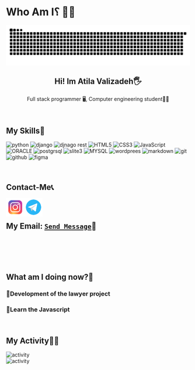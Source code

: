 # Who Am I؟ 👨‍💻                

<img align="center" src="https://raw.githubusercontent.com/imrrobat/imrrobat/d1b244e170d2b75fdda3efd499eaaf163f7a617c/images/github-contribution-grid-snake.svg" />

<h2 align="center">Hi! Im Atila Valizadeh🖐</h2>
<p align="center">
Full stack programmer 🖥, Computer engineering student👨‍💻 
</p>

<br />

<h2 align"right">My Skills💪</h2>
  
 ![python](https://img.shields.io/badge/Python-FFD43B?style=for-the-badge&logo=python&logoColor=blue) ![django](https://img.shields.io/badge/Django-092E20?style=for-the-badge&logo=django&logoColor=green) ![djnago rest](https://img.shields.io/badge/django%20rest-ff1709?style=for-the-badge&logo=django&logoColor=white)  ![HTML5](https://img.shields.io/badge/html5-%23E34F26.svg?style=for-the-badge&logo=html5&logoColor=white) ![CSS3](https://img.shields.io/badge/css3-%231572B6.svg?style=for-the-badge&logo=css3&logoColor=white) ![JavaScript](https://img.shields.io/badge/javascript-%23323330.svg?style=for-the-badge&logo=javascript&logoColor=%23F7DF1E) 
![ORACLE](https://img.shields.io/badge/Oracle-F80000?style=for-the-badge&logo=oracle&logoColor=black) ![postgrsql](https://img.shields.io/badge/PostgreSQL-316192?style=for-the-badge&logo=postgresql&logoColor=white) ![slite3](https://img.shields.io/badge/Sqlite-003B57?style=for-the-badge&logo=sqlite&logoColor=white) ![MYSQL](https://img.shields.io/badge/MySQL-005C84?style=for-the-badge&logo=mysql&logoColor=white) ![wordprees](https://img.shields.io/badge/Wordpress-21759B?style=for-the-badge&logo=wordpress&logoColor=white) ![markdown](https://img.shields.io/badge/Markdown-000000?style=for-the-badge&logo=markdown&logoColor=white) ![git](https://img.shields.io/badge/GIT-E44C30?style=for-the-badge&logo=git&logoColor=white) ![github](https://img.shields.io/badge/GitHub-100000?style=for-the-badge&logo=github&logoColor=white) ![figma](https://img.shields.io/badge/Figma-F24E1E?style=for-the-badge&logo=figma&logoColor=white)  

<br />

<h2 align="left">Contact-Me📞</h2>
<a href="https://instagram.com/atila_vh"><img width="50px" height="50px" align="left" src="https://github.com/sabzlearn-ir/sabzlearn-ir/blob/main/icons8-instagram-96.png?raw=true" alt="Instagram" /></a>
<a href="https://t.me/Atila_Vh"><img width="50px" height="50px"  align="left" src="https://github.com/sabzlearn-ir/sabzlearn-ir/blob/main/icons8-telegram-96.png?raw=true" alt="Telegram" /></a>

<br />
<br />

## My Email: [`Send Message`](https://atilavalizadeh86@gmail.com):email:

<br />
<br />


<br />
<br />


<h2 align="left">What am I doing now?🌚</h2>

 <h3 align="left">🌟Development of the lawyer project</h3>
 <h3 align="left">🌟Learn the Javascript</h3>

<br />

<h2 align="left">My Activity👨‍💻</h2>

![activity](https://github-readme-stats.vercel.app/api?username=Atilavh&show_icons=true&theme=radical) 
<br /> 
![activity](https://github-readme-stats.vercel.app/api/top-langs/?username=anuraghazra&layout=compact)





